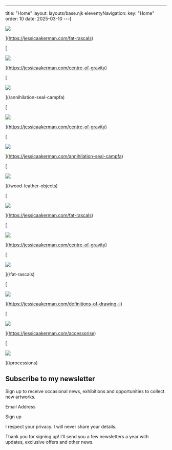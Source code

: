 ---
title: "Home"
layout: layouts/base.njk
eleventyNavigation:
  key: "Home"
  order: 10
date: 2025-03-10
---[

![](https://s3.eu-west-1.amazonaws.com/jessicaakerman.com/Engorged)



](https://jessicaakerman.com/fat-rascals)

[

![](https://s3.eu-west-1.amazonaws.com/jessicaakerman.com/web-resized+3Centre+of+Gravity+Jessica++Jo+Hounsome+Photography_1.jpg)



](https://jessicaakerman.com/centre-of-gravity)

[

![](https://s3.eu-west-1.amazonaws.com/jessicaakerman.com/Annihilation_Seal-Horn-chain-web.jpg)



](/annihilation-seal-campfa)

[

![](https://s3.eu-west-1.amazonaws.com/jessicaakerman.com/web-Resized+Jessica+Akerman+Wall+Hangings+Benjamin+Jones.jpg)



](https://jessicaakerman.com/centre-of-gravity)

[

![](https://s3.eu-west-1.amazonaws.com/jessicaakerman.com/Annihilation_Seal3-web.jpg)



](https://jessicaakerman.com/annihilation-seal-campfa)

[

![](https://s3.eu-west-1.amazonaws.com/jessicaakerman.com/Gas-cylinders-2014-JAkerman.jpg)



](/wood-leather-objects)

[

![](https://s3.eu-west-1.amazonaws.com/jessicaakerman.com/Jessica_Akerman_Jo_Hounsome_Photography.jpeg)



](https://jessicaakerman.com/fat-rascals)

[

![](https://s3.eu-west-1.amazonaws.com/jessicaakerman.com/Josiah+Heads)



](https://jessicaakerman.com/centre-of-gravity)

[

![](https://s3.eu-west-1.amazonaws.com/jessicaakerman.com/Life-Raft_Jessica-Akerman-Jo+Hounsome+Photography.jpg)



](/fat-rascals)

[

![](https://s3.eu-west-1.amazonaws.com/jessicaakerman.com/Jessica-Akerman-Definitions-of-Drawing-II-image-credit-Courtney-Spencer-4-web.jpg)



](https://jessicaakerman.com/definitions-of-drawing-ii)

[

![](https://s3.eu-west-1.amazonaws.com/jessicaakerman.com/Fit+in)



](https://jessicaakerman.com/accessorise)

[

![](https://s3.eu-west-1.amazonaws.com/jessicaakerman.com/Profile+editions+spread.jpg)



](/processions)

## Subscribe to my newsletter

Sign up to receive occasional news, exhibitions and opportunities to collect new artworks.

Email Address 

Sign up

I respect your privacy. I will never share your details.

Thank you for signing up! I’ll send you a few newsletters a year with updates, exclusive offers and other news.